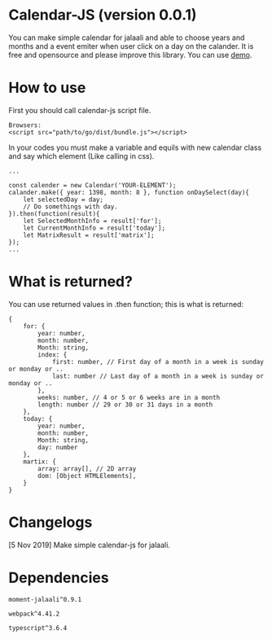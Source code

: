 # Calendar-JS (version 0.0.1)
You can make simple calendar for jalaali and able to choose years and months and a event emiter when user click on a day on the calander. It is free and opensource and please improve this library. You can use [demo](https://jaypy-code.github.io/calendar-js/example/).

# How to use
First you should call calendar-js script file.

```
Browsers:
<script src="path/to/go/dist/bundle.js"></script>
```

In your codes you must make a variable and equils with new calendar class and say which element (Like calling in css).

```
...

const calender = new Calendar('YOUR-ELEMENT');
calander.make({ year: 1398, month: 8 }, function onDaySelect(day){
    let selectedDay = day;
    // Do somethings with day.
}).then(function(result){
    let SelectedMonthInfo = result['for'];
    let CurrentMonthInfo = result['today'];
    let MatrixResult = result['matrix'];
});
...
```

# What is returned?
You can use returned values in .then function; this is what is returned:

```
{
    for: { 
        year: number,
        month: number,
        Month: string, 
        index: {
            first: number, // First day of a month in a week is sunday or monday or ..
            last: number // Last day of a month in a week is sunday or monday or ..
        },
        weeks: number, // 4 or 5 or 6 weeks are in a month
        length: number // 29 or 30 or 31 days in a month
    },
    today: { 
        year: number, 
        month: number, 
        Month: string,
        day: number
    },
    martix: { 
        array: array[], // 2D array
        dom: [Object HTMLElements],
    }
}
```

# Changelogs
[5 Nov 2019] Make simple calendar-js for jalaali.

# Dependencies
```moment-jalaali^0.9.1```

```webpack^4.41.2```

```typescript^3.6.4```
